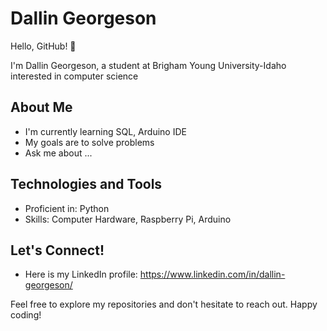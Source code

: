 
# Dallin Georgeson

Hello, GitHub! 👋

I'm Dallin Georgeson, a student at Brigham Young University-Idaho interested in  computer science

## About Me

- I'm currently learning SQL, Arduino IDE
- My goals are to solve problems
- Ask me about ...

## Technologies and Tools

- Proficient in: Python
- Skills: Computer Hardware, Raspberry Pi, Arduino

## Let's Connect!

- Here is my LinkedIn profile: https://www.linkedin.com/in/dallin-georgeson/

Feel free to explore my repositories and don't hesitate to reach out. Happy coding!
